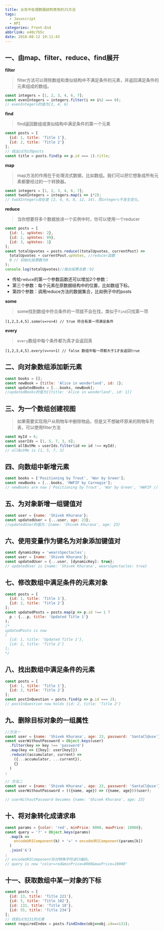 ```yaml
---
title: 业务中处理数据结构常用的JS方法
tags:
  - Javascript
  - API
categories: Front-End
abbrlink: e40c7b5c
date: 2018-08-12 19:11:43
---
```


一、由map、filter、reduce、find展开
---

**filter**

> filter方法可以筛除数组和类似结构中不满足条件的元素，并返回满足条件的元素组成的数组。

```js
const integers = [1, 2, 3, 4, 6, 7];
const evenIntegers = integers.filter(i => i%2 === 0);
// evenIntegers的值为[2, 4, 6]
```

**find**

> find返回数组或类似结构中满足条件的第一个元素

```js
const posts = [
  {id: 1, title: 'Title 1'},
  {id: 2, title: 'Title 2'}
];
// 找出id为1的posts
const title = posts.find(p => p.id === 1).title;
```

**map**

> map方法的作用在于处理流式数据，比如数组。我们可以把它想象成所有元素都要经过的一个转换器。

```js
const integers = [1, 2, 3, 4, 6, 7];
const twoXIntegers = integers.map(i => i*2);
// twoXIntegers现在是 [2, 4, 6, 8, 12, 14]，而integers不发生变化。
```

**reduce**

> 当你想要将多个数据放进一个实例中时，你可以使用一个reducer

```js
const posts = [
  {id: 1, upVotes: 2},
  {id: 2, upVotes: 89},
  {id: 3, upVotes: 1}
];
const totalUpvotes = posts.reduce((totalUpvotes, currentPost) =>     
  totalUpvotes + currentPost.upVotes, //reducer函数
  0 // 初始化投票数为0
);
console.log(totalUpvotes)//输出投票总数：92
```

- 传给`reduce`的第一个参数函数还可以增加2个参数：
- 第三个参数：每个元素在原数据结构中的位置，比如数组下标。
- 第四个参数：调用reduce方法的数据集合，比如例子中的posts

**some**

> some找到数组中符合条件的一项就不会在找，类似于`find`只找第一项

```
[1,2,3,4,5].some(v=>v>4) // true 符合有某一项满足条件
```

**every**

> `every`数组中每个条件都为真才会返回真

```
[1,2,3,4,5].every(v=>v>1) // false 数组中每一项都大于1才会返回true 
```

二、向对象数组添加新元素
---


```js
const books = [];
const newBook = {title: 'Alice in wonderland', id: 1};
const updatedBooks = [...books, newBook];
//updatedBooks的值为[{title: 'Alice in wonderland', id: 1}]
```

三、为一个数组创建视图
---


> 如果需要实现用户从购物车中删除物品，但是又不想破坏原来的购物车列表，可以使用filter方法


```js
const myId = 6;
const userIds = [1, 5, 7, 3, 6];
const allButMe = userIds.filter(id => id !== myId);
// allButMe is [1, 5, 7, 3]
```

四、向数组中新增元素
---

```js
const books = ['Positioning by Trout', 'War by Green'];
const newBooks = [...books, 'HWFIF by Carnegie'];
// newBooks are now ['Positioning by Trout', 'War by Green', 'HWFIF // by Carnegie']
```

五、为对象新增一组键值对
---

```js
const user = {name: 'Shivek Khurana'};
const updatedUser = {...user, age: 23};
//updatedUser的值为：{name: 'Shivek Khurana', age: 23}
```

六、使用变量作为键名为对象添加键值对
---


```js
const dynamicKey = 'wearsSpectacles';
const user = {name: 'Shivek Khurana'};
const updatedUser = {...user, [dynamicKey]: true};
// updatedUser is {name: 'Shivek Khurana', wearsSpectacles: true}
```

七、修改数组中满足条件的元素对象
---

```js
const posts = [
  {id: 1, title: 'Title 1'},
  {id: 2, title: 'Title 2'}
];
const updatedPosts = posts.map(p => p.id !== 1 ?
  p : {...p, title: 'Updated Title 1'}
);
/*
updatedPosts is now 
[
  {id: 1, title: 'Updated Title 1'},
  {id: 2, title: 'Title 2'}
];
*/
```

八、找出数组中满足条件的元素
---


```js
const posts = [
  {id: 1, title: 'Title 1'},
  {id: 2, title: 'Title 2'}
];
const postInQuestion = posts.find(p => p.id === 2);
// postInQuestion now holds {id: 2, title: 'Title 2'}
```

九、删除目标对象的一组属性
---


```js
//方法一
const user = {name: 'Shivek Khurana', age: 23, password: 'SantaCl@use'};
const userWithoutPassword = Object.keys(user)
  .filter(key => key !== 'password')
  .map(key => {[key]: user[key]})
  .reduce((accumulator, current) => 
    ({...accumulator, ...current}),
    {}
  )
;

// 方法二
const user = {name: 'Shivek Khurana', age: 23, password: 'SantaCl@use'};
const userWithoutPassword = (({name, age}) => ({name, age}))(user);

// userWithoutPassword becomes {name: 'Shivek Khurana', age: 23}
```

十、将对象转化成请求串
---


```js
const params = {color: 'red', minPrice: 8000, maxPrice: 10000};
const query = '?' + Object.keys(params)
  .map(k =>   
    encodeURIComponent(k) + '=' + encodeURIComponent(params[k])
  )
  .join('&')
;
// encodeURIComponent将对特殊字符进行编码。
// query is now "color=red&minPrice=8000&maxPrice=10000"
```

十一、获取数组中某一对象的下标
---


```js
const posts = [
  {id: 13, title: 'Title 221'},
  {id: 5, title: 'Title 102'},
  {id: 131, title: 'Title 18'},
  {id: 55, title: 'Title 234'}
];
// 找到id为131的元素
const requiredIndex = posts.findIndex(obj=>obj.id===131);
```
